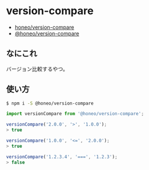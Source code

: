 # version-compare
* [honeo/version-compare](https://github.com/honeo/version-compare)  
* [@honeo/version-compare](https://www.npmjs.com/package/@honeo/version-compare)

## なにこれ
バージョン比較するやつ。

## 使い方
```sh
$ npm i -S @honeo/version-compare
```
```js
import versionCompare from '@honeo/version-compare';

versionCompare('2.0.0', '>', '1.0.0');
> true

versionCompare('1.0.0', '<=', '2.0.0');
> true

versionCompare('1.2.3.4', '===', '1.2.3');
> false
```
